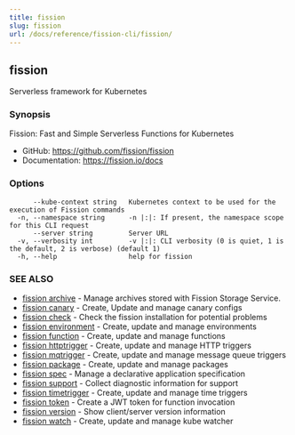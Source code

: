 ```yaml
---
title: fission
slug: fission
url: /docs/reference/fission-cli/fission/
---
```

## fission

Serverless framework for Kubernetes

### Synopsis

Fission: Fast and Simple Serverless Functions for Kubernetes

 * GitHub: https://github.com/fission/fission
 * Documentation: https://fission.io/docs


### Options

```
      --kube-context string   Kubernetes context to be used for the execution of Fission commands
  -n, --namespace string      -n |:|: If present, the namespace scope for this CLI request
      --server string         Server URL
  -v, --verbosity int         -v |:|: CLI verbosity (0 is quiet, 1 is the default, 2 is verbose) (default 1)
  -h, --help                  help for fission
```

### SEE ALSO

* [fission archive](/docs/reference/fission-cli/fission_archive/)	 - Manage archives stored with Fission Storage Service.
* [fission canary](/docs/reference/fission-cli/fission_canary/)	 - Create, Update and manage canary configs
* [fission check](/docs/reference/fission-cli/fission_check/)	 - Check the fission installation for potential problems
* [fission environment](/docs/reference/fission-cli/fission_environment/)	 - Create, update and manage environments
* [fission function](/docs/reference/fission-cli/fission_function/)	 - Create, update and manage functions
* [fission httptrigger](/docs/reference/fission-cli/fission_httptrigger/)	 - Create, update and manage HTTP triggers
* [fission mqtrigger](/docs/reference/fission-cli/fission_mqtrigger/)	 - Create, update and manage message queue triggers
* [fission package](/docs/reference/fission-cli/fission_package/)	 - Create, update and manage packages
* [fission spec](/docs/reference/fission-cli/fission_spec/)	 - Manage a declarative application specification
* [fission support](/docs/reference/fission-cli/fission_support/)	 - Collect diagnostic information for support
* [fission timetrigger](/docs/reference/fission-cli/fission_timetrigger/)	 - Create, update and manage time triggers
* [fission token](/docs/reference/fission-cli/fission_token/)	 - Create a JWT token for function invocation
* [fission version](/docs/reference/fission-cli/fission_version/)	 - Show client/server version information
* [fission watch](/docs/reference/fission-cli/fission_watch/)	 - Create, update and manage kube watcher

